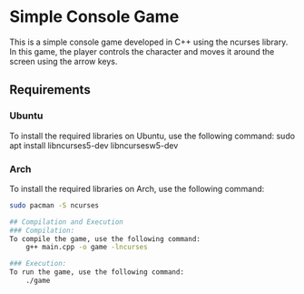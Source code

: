 # Simple Console Game

This is a simple console game developed in C++ using the ncurses library. In this game, the player controls the character and moves it around the screen using the arrow keys.

## Requirements

### Ubuntu
To install the required libraries on Ubuntu, use the following command:
sudo apt install libncurses5-dev libncursesw5-dev

### Arch
To install the required libraries on Arch, use the following command:
```sh
sudo pacman -S ncurses

## Compilation and Execution
### Compilation:
To compile the game, use the following command:
    g++ main.cpp -o game -lncurses

### Execution:
To run the game, use the following command:
    ./game
